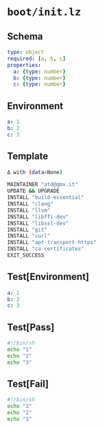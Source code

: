 # `boot/init.lz`

## Schema

```yaml
type: object
required: [a, b, c]
properties:
  a: {type: number}
  b: {type: number}
  c: {type: number}
```

## Environment

```yaml
a: 1
b: 2
c: 3
```

## Template

```sh
Δ with (data=None)

MAINTAINER "atd@gmx.it"
UPDATE && UPGRADE
INSTALL "build-essential"
INSTALL "clang"
INSTALL "llvm"
INSTALL "libffi-dev"
INSTALL "libssl-dev"
INSTALL "git"
INSTALL "curl"
INSTALL "apt-transport-https"
INSTALL "ca-certificates"
EXIT_SUCCESS
```

## Test[Environment]

```yaml
a: 1
b: 2
c: 3
```

## Test[Pass]

```sh
#!/bin/sh
echo "1"
echo "2"
echo "3"
```

## Test[Fail]

```sh
#!/bin/sh
echo "3"
echo "2"
echo "1"
```
